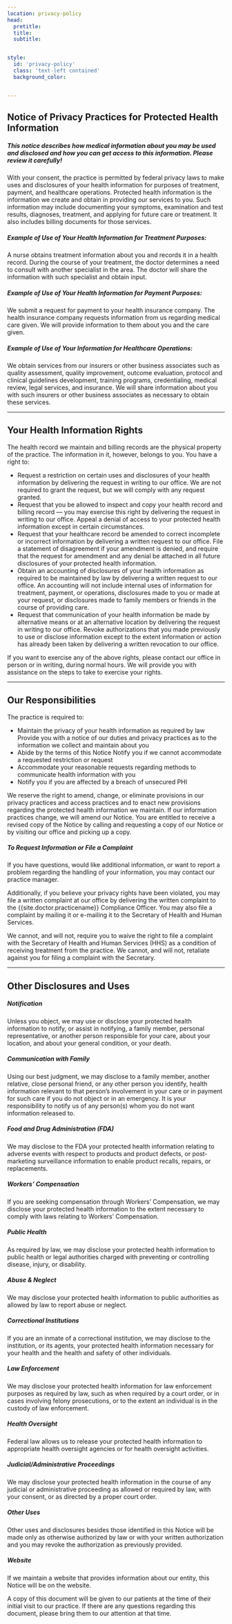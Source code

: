 ```yaml
---
location: privacy-policy
head:
  pretitle:
  title:
  subtitle:


style:
  id: 'privacy-policy'
  class: 'text-left contained'
  background_color:  


---
```


## Notice of Privacy Practices for Protected Health Information

##### This notice describes how medical information about you may be used and disclosed and how you can get access to this information. Please review it carefully!

With your consent, the practice is permitted by federal privacy laws to make uses and disclosures of your health information for purposes of treatment, payment, and healthcare operations. Protected health information is the information we create and obtain in providing our services to you. Such information may include documenting your symptoms, examination and test results, diagnoses, treatment, and applying for future care or treatment. It also includes billing documents for those services.

##### Example of Use of Your Health Information for Treatment Purposes:
A nurse obtains treatment information about you and records it in a health record. During the course of your treatment, the doctor determines a need to consult with another specialist in the area. The doctor will share the information with such specialist and obtain input.

##### Example of Use of Your Health Information for Payment Purposes:
We submit a request for payment to your health insurance company. The health insurance company requests information from us regarding medical care given. We will provide information to them about you and the care given.

##### Example of Use of Your Information for Healthcare Operations:
We obtain services from our insurers or other business associates such as quality assessment, quality improvement, outcome evaluation, protocol and clinical guidelines development, training programs, credentialing, medical review, legal services, and insurance. We will share information about you with such insurers or other business associates as necessary to obtain these services.

---

## Your Health Information Rights
The health record we maintain and billing records are the physical property of the practice. The information in it, however, belongs to you. You have a right to:

- Request a restriction on certain uses and disclosures of your health information by delivering the request in writing to our office. We are not required to grant the request, but we will comply with any request granted.
- Request that you be allowed to inspect and copy your health record and billing record — you may exercise this right by delivering the request in writing to our office.
Appeal a denial of access to your protected health information except in certain circumstances.
- Request that your healthcare record be amended to correct incomplete or incorrect information by delivering a written request to our office.
File a statement of disagreement if your amendment is denied, and require that the request for amendment and any denial be attached in all future disclosures of your protected health information.
- Obtain an accounting of disclosures of your health information as required to be maintained by law by delivering a written request to our office. An accounting will not include internal uses of information for treatment, payment, or operations, disclosures made to you or made at your request, or disclosures made to family members or friends in the course of providing care.
- Request that communication of your health information be made by alternative means or at an alternative location by delivering the request in writing to our office.
Revoke authorizations that you made previously to use or disclose information except to the extent information or action has already been taken by delivering a written revocation to our office.

If you want to exercise any of the above rights, please contact our office in person or in writing, during normal hours. We will provide you with assistance on the steps to take to exercise your rights.

---

## Our Responsibilities

The practice is required to:

- Maintain the privacy of your health information as required by law
Provide you with a notice of our duties and privacy practices as to the information we collect and maintain about you
- Abide by the terms of this Notice
Notify you if we cannot accommodate a requested restriction or request
- Accommodate your reasonable requests regarding methods to communicate health information with you
- Notify you if you are affected by a breach of unsecured PHI

We reserve the right to amend, change, or eliminate provisions in our privacy practices and access practices and to enact new provisions regarding the protected health information we maintain. If our information practices change, we will amend our Notice. You are entitled to receive a revised copy of the Notice by calling and requesting a copy of our Notice or by visiting our office and picking up a copy.

##### To Request Information or File a Complaint
If you have questions, would like additional information, or want to report a problem regarding the handling of your information, you may contact our practice manager.

Additionally, if you believe your privacy rights have been violated, you may file a written complaint at our office by delivering the written complaint to the {{site.doctor.practicename}} Compliance Officer. You may also file a complaint by mailing it or e-mailing it to the Secretary of Health and Human Services.

We cannot, and will not, require you to waive the right to file a complaint with the Secretary of Health and Human Services (HHS) as a condition of receiving treatment from the practice.
We cannot, and will not, retaliate against you for filing a complaint with the Secretary.

---

## Other Disclosures and Uses
##### Notification
Unless you object, we may use or disclose your protected health information to notify, or assist in notifying, a family member, personal representative, or another person responsible for your care, about your location, and about your general condition, or your death.

##### Communication with Family
Using our best judgment, we may disclose to a family member, another relative, close personal friend, or any other person you identify, health information relevant to that person’s involvement in your care or in payment for such care if you do not object or in an emergency. It is your responsibility to notify us of any person(s) whom you do not want information released to.

##### Food and Drug Administration (FDA)
We may disclose to the FDA your protected health information relating to adverse events with respect to products and product defects, or post-marketing surveillance information to enable product recalls, repairs, or replacements.

##### Workers’ Compensation
If you are seeking compensation through Workers’ Compensation, we may disclose your protected health information to the extent necessary to comply with laws relating to Workers’ Compensation.

##### Public Health
As required by law, we may disclose your protected health information to public health or legal authorities charged with preventing or controlling disease, injury, or disability.

##### Abuse & Neglect
We may disclose your protected health information to public authorities as allowed by law to report abuse or neglect.

##### Correctional Institutions
If you are an inmate of a correctional institution, we may disclose to the institution, or its agents, your protected health information necessary for your health and the health and safety of other individuals.

##### Law Enforcement
We may disclose your protected health information for law enforcement purposes as required by law, such as when required by a court order, or in cases involving felony prosecutions, or to the extent an individual is in the custody of law enforcement.

##### Health Oversight
Federal law allows us to release your protected health information to appropriate health oversight agencies or for health oversight activities.

##### Judicial/Administrative Proceedings
We may disclose your protected health information in the course of any judicial or administrative proceeding as allowed or required by law, with your consent, or as directed by a proper court order.

##### Other Uses
Other uses and disclosures besides those identified in this Notice will be made only as otherwise authorized by law or with your written authorization and you may revoke the authorization as previously provided.

##### Website
If we maintain a website that provides information about our entity, this Notice will be on the website.

A copy of this document will be given to our patients at the time of their initial visit to our practice. If there are any questions regarding this document, please bring them to our attention at that time.
